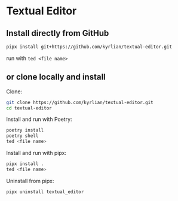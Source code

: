 # Textual Editor

## Install directly from GitHub

```sh
pipx install git+https://github.com/kyrlian/textual-editor.git
```

run with `ted <file name>`

## or clone locally and install

Clone:

```sh
git clone https://github.com/kyrlian/textual-editor.git
cd textual-editor
```

Install and run with Poetry:

```sh
poetry install
poetry shell
ted <file name>
```

Install and run with pipx:

```sh
pipx install .
ted <file name>
```

Uninstall from pipx:
```sh
pipx uninstall textual_editor
```

